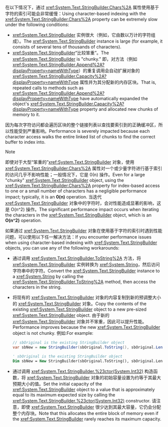 <span data-ttu-id="02226-101">在以下情况下，通过 <xref:System.Text.StringBuilder.Chars%2A> 属性使用基于字符的索引可能会非常缓慢：</span><span class="sxs-lookup"><span data-stu-id="02226-101">Using character-based indexing with the <xref:System.Text.StringBuilder.Chars%2A> property can be extremely slow under the following conditions:</span></span>

- <span data-ttu-id="02226-102"><xref:System.Text.StringBuilder> 实例很大（例如，它由数以万计的字符组成）。</span><span class="sxs-lookup"><span data-stu-id="02226-102">The <xref:System.Text.StringBuilder> instance is large (for example, it consists of several tens of thousands of characters).</span></span>
- <span data-ttu-id="02226-103"><xref:System.Text.StringBuilder>“比较笨重”。</span><span class="sxs-lookup"><span data-stu-id="02226-103">The <xref:System.Text.StringBuilder> is "chunky."</span></span> <span data-ttu-id="02226-104">即，对方法（例如 <xref:System.Text.StringBuilder.Append%2A?displayProperty=nameWithType>）的重复调用会自动扩展对象的 <xref:System.Text.StringBuilder.Capacity%2A?displayProperty=nameWithType> 属性并为其分配新的内存区块。</span><span class="sxs-lookup"><span data-stu-id="02226-104">That is, repeated calls to methods such as <xref:System.Text.StringBuilder.Append%2A?displayProperty=nameWithType> have automatically expanded the object's <xref:System.Text.StringBuilder.Capacity%2A?displayProperty=nameWithType> property and allocated new chunks of memory to it.</span></span>

<span data-ttu-id="02226-105">因为每次字符访问都会遍历区块的整个链接列表以查找要索引到的正确缓冲区，所以性能受到严重影响。</span><span class="sxs-lookup"><span data-stu-id="02226-105">Performance is severely impacted because each character access walks the entire linked list of chunks to find the correct buffer to index into.</span></span>

> [!NOTE]
>  <span data-ttu-id="02226-106">即使对于大型“笨重的”<xref:System.Text.StringBuilder> 对象，使用 <xref:System.Text.StringBuilder.Chars%2A> 属性对一个或少量字符进行基于索引的访问几乎不影响性能；一般情况下，它是 0(n) 操作。</span><span class="sxs-lookup"><span data-stu-id="02226-106">Even for a large "chunky" <xref:System.Text.StringBuilder> object, using the <xref:System.Text.StringBuilder.Chars%2A> property for index-based access to one or a small number of characters has a negligible performance impact; typically, it is an **0(n)** operation.</span></span> <span data-ttu-id="02226-107">当迭代 <xref:System.Text.StringBuilder> 对象中的字符时，会对性能造成显著的影响，这是 O(n^2) 操作。</span><span class="sxs-lookup"><span data-stu-id="02226-107">The significant performance impact occurs when iterating the characters in the <xref:System.Text.StringBuilder> object, which is an **O(n^2)** operation.</span></span> 

<span data-ttu-id="02226-108">如果通过 <xref:System.Text.StringBuilder> 对象在使用基于字符的索引时遇到性能问题，可以使用以下任一解决方法：</span><span class="sxs-lookup"><span data-stu-id="02226-108">If you encounter performance issues when using character-based indexing with <xref:System.Text.StringBuilder> objects, you can use any of the following workarounds:</span></span>

- <span data-ttu-id="02226-109">通过调用 <xref:System.Text.StringBuilder.ToString%2A> 方法，将 <xref:System.Text.StringBuilder> 实例转换为 <xref:System.String>，然后访问字符串中的字符。</span><span class="sxs-lookup"><span data-stu-id="02226-109">Convert the <xref:System.Text.StringBuilder> instance to a <xref:System.String> by calling the <xref:System.Text.StringBuilder.ToString%2A> method, then access the characters in the string.</span></span>

- <span data-ttu-id="02226-110">将现有的 <xref:System.Text.StringBuilder> 对象的内容复制到新的预调整大小的 <xref:System.Text.StringBuilder> 对象。</span><span class="sxs-lookup"><span data-stu-id="02226-110">Copy the contents of the existing <xref:System.Text.StringBuilder> object to a new pre-sized <xref:System.Text.StringBuilder> object.</span></span> <span data-ttu-id="02226-111">由于新的 <xref:System.Text.StringBuilder> 对象并不笨重，因此可以提升性能。</span><span class="sxs-lookup"><span data-stu-id="02226-111">Performance improves because the new <xref:System.Text.StringBuilder> object is not chunky.</span></span> <span data-ttu-id="02226-112">例如:</span><span class="sxs-lookup"><span data-stu-id="02226-112">For example:</span></span>

   ```csharp
   // sbOriginal is the existing StringBuilder object
   var sbNew = new StringBuilder(sbOriginal.ToString(), sbOriginal.Length);
   ```
   ```vb
   ' sbOriginal is the existing StringBuilder object
   Dim sbNew = New StringBuilder(sbOriginal.ToString(), sbOriginal.Length)
   ```
- <span data-ttu-id="02226-113">通过调用 <xref:System.Text.StringBuilder.%23ctor(System.Int32)> 构造函数，将 <xref:System.Text.StringBuilder> 对象的初始容量设置为约等于其最大预期大小的值。</span><span class="sxs-lookup"><span data-stu-id="02226-113">Set the initial capacity of the <xref:System.Text.StringBuilder> object to a value that is approximately equal to its maximum expected size by calling the <xref:System.Text.StringBuilder.%23ctor(System.Int32)> constructor.</span></span> <span data-ttu-id="02226-114">请注意，即使 <xref:System.Text.StringBuilder> 很少达到其最大容量，它仍会分配整个内存块。</span><span class="sxs-lookup"><span data-stu-id="02226-114">Note that this allocates the entire block of memory even if the <xref:System.Text.StringBuilder> rarely reaches its maximum capacity.</span></span>
